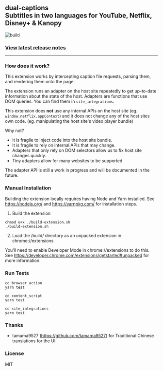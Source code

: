## dual-captions <br/> Subtitles in two languages for YouTube, Netflix, Disney+ & Kanopy
![build](https://travis-ci.com/mikesteele/dual-captions.svg?branch=master)

### <a href="https://github.com/mikesteele/dual-captions/releases">View latest release notes</a>

***

### How does it work?

This extension works by intercepting caption file requests, parsing them, and rendering them onto the page.

The extension runs an adapter on the host site repeatedly to get up-to-date information about the state of the host. Adapters are functions that use DOM queries. You can find them in `site_integrations`.

This extension does **not** use any internal APIs on the host site (eg. `window.netflix.appContext`) and it does not change any of the host sites own code. (eg. manipulating the host site's video player bundle)

Why not?

* It is fragile to inject code into the host site bundle.
* It is fragile to rely on internal APIs that may change.
* Adapters that only rely on DOM selectors allow us to fix host site changes quickly.
* Tiny adapters allow for many websites to be supported.

The adapter API is still a work in progress and will be documented in the future. 

### Manual Installation

Building the extension locally requires having Node and Yarn installed. See https://nodejs.org/ and https://yarnpkg.com/ for installation steps.

1. Build the extension

````
chmod u+x ./build-extension.sh
./build-extension.sh
````

2. Load the /build/ directory as an unpacked extension in chrome://extensions

You'll need to enable Developer Mode in chrome://extensions to do this. See https://developer.chrome.com/extensions/getstarted#unpacked for more information.

### Run Tests

```
cd browser_action
yarn test

cd content_script
yarn test

cd site_integrations
yarn test
```

### Thanks

* tamama9527 (https://github.com/tamama9527) for Traditional Chinese translations for the UI

### License

MIT
